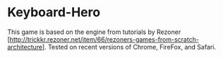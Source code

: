 Keyboard-Hero
=============
This game is based on the engine from tutorials by Rezoner [http://trickkr.rezoner.net/item/66/rezoners-games-from-scratch-architecture]. Tested on recent versions of Chrome, FireFox, and Safari.
